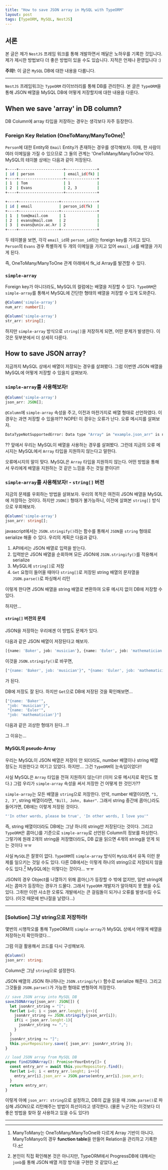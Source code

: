 ```yaml
---
title: "How to save JSON array in MySQL with TypeORM"
layout: post
tags: [TypeORM, MySQL, NestJS]
---
```


## 서론
본 글은 제가 `NestJS` 프레임 워크를 통해 개발하면서 깨달은 노하우를 기록한 것입니다. 제가 제시한 방법보다 더 좋은 방법이 있을 수도 있습니다. 지적은 언제나 환영입니다 :)

**주의!**: 이 글은 `MySQL` DB에 대한 내용을 다룹니다.

<hr>

`NestJS` 프레임워크는 `TypeORM` 라이브러리를 통해 DB를 관리한다. 본 글은 `TypeORM`을 통해 JSON 배열을 MySQL DB에 어떻게 저장할지에 대한 내용을 다룬다.

## When we save 'array' in DB column?
DB Column에 array 타입을 저장하는 경우는 생각보다 자주 등장한다.

### Foreign Key Relation (OneToMany/ManyToOne)[^1]
`Person`에 대한 Entity와 `Email` Entity가 존재하는 경우를 생각해보자. 이때, 한 사람이 여러 이메일을 가질 수 있으므로 그 둘의 관계는 'OneToMany/ManyToOne'이다. MySQL의 테이블 상에는 다음과 같이 저장된다.

``` bash
+----+--------------------+--------------+
| id | person             | email_id(fk) |
+----+--------------------+--------------+
| 1  | Tom                | 1            |
| 2  | Evans              | 2, 3         |
+----+--------------------+--------------+

+----+------------------+----------------+
| id | email            | person_id(fk)  |
+----+------------------+----------------+
| 1  | tom@mail.com     | 1              |
| 2  | evans@mail.com   | 2              |
| 3  | evans@univ.ac.kr | 2              |
+----+------------------+----------------+
```

두 테이블을 보면, 각각 `email_id`와 `person_id`라는 foreign key를 가지고 있다. `Person`의 `Evans` 경우 특별하게 두 개의 이메일을 가지고 있어 `email_id`를 배열을 가지게 된다. 

즉, OneToMany/ManyToOne 관계 아래에서 fk_id Array를 발견할 수 있다.

### `simple-array`
Foreign key가 아니더라도, MySQL의 컬럼에는 배열을 저장할 수 있다. `TypeORM`은 `simple-array`를 통해서 MySQL에 간단한 형태의 배열을 저장할 수 있게 도와준다.

``` typescript
@Column('simple-array')
num_arr: number[];

@Column('simple-array')
str_arr: string[];
```

하지만 `simple-array` 방식으로 `string[]`을 저장하게 되면, 어떤 문제가 발생한다. 이것은 뒷부분에서 더 상세히 다룬다.

## How to save JSON array?
지금까지 MySQL 상에서 배열이 저장되는 경우를 살펴봤다. 그럼 이번엔 JSON 배열을 MySQL에 어떻게 저장할 수 있을지 살펴보자.

### `simple-array`를 사용해보자!

``` typescript
@Column('simple-array')
json_arr: JSON[];
```

`@Column`에 `simple-array` 속성을 주고, 이전과 마찬가지로 배열 형태로 선언하였다. 이 경우는 과연 저장할 수 있을까?? NOPE! 이 경우는 오류가 난다. 오류 메시지를 살펴보자.

``` bash
DataTypeNotSupportedError: Data type "Array" in "example.json_arr" is not supported by "mysql" database.
```

?? 앞에서 우리는 MySQL이 배열을 사용하는 경우를 살펴봤다. 그런데 지금의 오류 메시지는 MySQL에서 `Array` 타입을 지원하지 않는다고 말한다.

오류메시지의 말이 맞다. MySQL은 `Array` 타입을 지원하지 않는다. 어떤 방법을 통해서 우리에게 배열을 지원하는 것 같은 느낌을 주는 것일 뿐이다!!

### `simple-array`를 사용해보자! - `string[]` 버전
지금의 문제를 우회하는 방법을 살펴보자. 우리의 목적은 여전히 JSON 배열을 MySQL에 저장하는 것이다. 하지만 `JSON[]` 형태가 불가능하니, 이전에 살펴본 `string[]` 방식으로 우회해보자.

``` typescript
@Column('simple-array')
json_arr: string[];
```

javascript에서는 `JSON.stringify()`라는 함수를 통해서 `JSON`을 `string` 형태로 serialize 해줄 수 있다. 우리의 계획은 다음과 같다.

1. API에서는 JSON 배열로 입력을 받는다.
2. 입력받은 JSON 배열을 순회하며 모든 JSON에 `JSON.stringify()`를 적용해서 serialize
3. MySQL에 `string[]`로 저장
4. `Get` 요청이 들어올 때마다 `string[]`로 저장된 string 배열의 문자열을 `JSON.parse()`로 파싱해서 리턴

이렇게 한다면 JSON 배열을 string 배열로 변환하여 오류 메시지 없이 DB에 저장할 수 있다.

하지만...

#### `string[]` 버전의 문제
JSON을 저장하는 우리에겐 이 방법도 문제가 있다.

다음과 같은 JSON 배열이 저장된다고 해보자.

``` bash
[{name: 'Baker', job: 'musician'}, {name: 'Euler', job: 'mathematician'}]
```

이것을 `JSON.stringify()`로 바꾸면,
``` bash
["{name: 'Baker', job: 'musician'}", "{name: 'Euler', job: 'mathematician'}"]
```
가 된다.

DB에 저장도 잘 된다. 하지만 `Get`으로 DB에 저장된 것을 확인해보면...

``` bash
["{name: 'Baker'", 
 "job: 'musician'}",
 "{name: 'Euler'", 
 "job: 'mathematician'}"]
```

다음과 같은 괴상한 형태가 된다...!!

그 이유는...

#### MySQL의 pseudo-Array
우리는 MySQL이 JSON 배열은 저장이 안 되더라도, number 배열이나 string 배열 정도는 지원한다고 여기고 있었다. 하지만... 그건 `TypeORM`의 눈속임이었다!!

사실 MySQL은 `Array` 타입을 전혀 지원하지 않는다!! (이미 오류 메시지로 확인도 했다.) 그럼 우리가 `simple-array` 속성을 써서 저장한 건 어떻게 한 것인가??

`simple-array`는 모든 배열을 `string`으로 저장한다. 만약, number 배열이라면, `"1, 2, 3"`, string 배열이라면, `"Bill, John, Baker"`. 그래서 string 중간에 콤마(,)라도 들어가면, DB에는 이렇게 저장된 것이다.

``` bash
"'In other words, please be true', 'In other words, I love you'"
```

즉, string 배열이더라도 DB에는 그냥 하나의 string만 저장된다는 것이다. 그리고 `TypeORM`은 콤마(,)를 기준으로 `simple-array`로 선언된 Column의 정보를 파싱한다. 그렇기에 원래 2개의 string을 저장했더라도, DB 값을 읽으면 4개의 string을 얻게 되는 것이다 ㅠㅠ

사실 `MySQL`은 잘못이 없다. `TypeORM`의 `simple-array` 방식이 `MySQL`에서 유독 이런 문제를 일으키는 것일 수도 있다. 다른 DB에서는 이렇게 하나의 string으로 저장되지 않을 수도 있다.[^2] MySQL에는 이렇다는 것이다... ㅠㅠ

JSON의 경우 Object를 나열하기 위해 콤마(,)가 등장할 수 밖에 없지만, 일반 string에서는 콤마가 등장하는 경우가 드물다. 그래서 `TypeORM` 개발자가 알아채지 못 했을 수도 있다. 그취만 이런 사소한 오류도 개발에서는 큰 걸림돌이 되거나 오류를 발생시킬 수도 있다. (이것 때문에 반나절을 날렸다...)

<hr>

### [Solution] 그냥 string으로 저장하라!
몇번의 시행착오를 통해 TypeORM의 `simple-array`가 MySQL 상에서 어떻게 배열을 저장하는지 확인하였다...

그럼 이걸 활용해서 코드를 다시 구성해보자.

``` typescript
@Column()
json_arr: string;
```

Column은 그냥 `string`으로 설정한다.

JSON 배열의 JSON 하나하나는 `JSON.stringify()` 함수로 serialize 해준다. 그리고 그것들을 `JSON.parse()`가 가능한 형태로 변형하여 저장한다.

``` typescript
// save JSON array into MySQL DB
saveJSONArray(json_arr: JSON[]) {
  let jsonArr_string = "[";
  for(let i=0; i < json_arr.lenght; i++){
    jsonArr_string += JSON.stringify(json_arr[i]);
    if(i < json_arr.lenght-1){
      jsonArr_string += ",";
    }
  }
  jsonArr_string += "]";
  this.yourRepository.save({ json_arr: jsonArr_string });
}

// load JSON array from MySQL DB
async findJSONArray(): Promise<YourEntry[]> {
  const entry_arr = await this.yourRepository.find();
  for(let i=0; i < entry_arr.lenght; i++){
    entry_arr[i].json_arr = JSON.parse(entry_arr[i].json_arr);
  }
  return entry_arr;
}
```

이렇게 아예 `json_arr: string`으로 설정하고, DB의 값을 읽을 때 `JSON.parse()`로 파싱해 JSON으로 리턴해주는 방법이 최선이라고 생각한다. (물론 누군가는 이것보다 더 좋은 방법을 찾아 잘 사용하고 있을 수도 있다!)

<hr>

[^1]: ManyToMany는 OneToMany/ManyToOne와 다르게 Array 기반이 아니다. ManyToManyo의 경우 **function table**을 만들어 Relation을 관리하고 기록한다.

[^2]: 본인이 직접 확인해본 것은 아니지만, TypeORM에서 ProgressDB에 대해서는  `jonb`를 통해 JSON 배열 저장 방식을 구현한 것 같았다. 